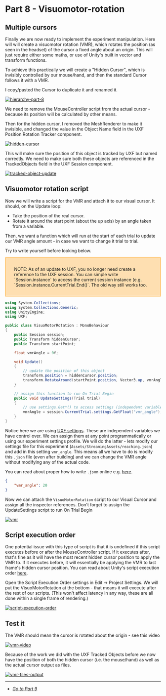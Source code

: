 # Part 8 - Visuomotor-rotation

## Multiple cursors

Finally we are now ready to implement the experiment manipulation. Here will will create a visuomotor rotation (VMR), which rotates the position (as seen in the headset) of the cursor a fixed angle about an origin. This will just require either some maths, or use of Unity's built in vector and transform functions.

To achieve this practically we will create a "Hidden Cursor", which is invisibly controlled by our mouse/hand, and then the standard Cursor follows it with a VMR.

I copy/pasted the Cursor to duplicate it and renamed it.

[![hierarchy-part-8](/uxf-tutorial/images/hierarchy-part-8.png)](/uxf-tutorial/images/hierarchy-part-8.png)

We need to remove the MouseController script from the actual cursor - because its position will be calculated by other means.

Then for the hidden cursor, I removed the MeshRenderer to make it invisible, and changed the value in the Object Name field in the UXF Position Rotation Tracker component.

[![hidden-cursor](/uxf-tutorial/images/hidden-cursor.png)](/uxf-tutorial/images/hidden-cursor.png)

This will make sure the position of this object is tracked by UXF but named correctly. We need to make sure both these objects are referenced in the TrackedObjects field in the UXF Session component.

[![tracked-object-update](/uxf-tutorial/images/tracked-object-update.png)](/uxf-tutorial/images/tracked-object-update.png)


## Visuomotor rotation script

Now we will write a script for the VMR and attach it to our visual cursor. It should, on the Update loop:

* Take the position of the real cursor.
* Rotate it around the start point (about the up axis) by an angle taken from a variable.

Then, we want a function which will run at the start of each trial to update our VMR angle amount - in case we want to change it trial to trial.

Try to write yourself before looking below.

<div style="border:1px solid #ff9a00;background-color:rgba(255, 154, 0, 0.3);padding:2em;">
NOTE: As of an update to UXF, you no longer need create a reference to the UXF session. You can simple write `Session.instance` to access the current session instance (e.g. `Session.instance.CurrentTrial.End()`. The old way still works too.
</div>

```cs
using System.Collections;
using System.Collections.Generic;
using UnityEngine;
using UXF;

public class VisuoMotorRotation : MonoBehaviour
{
    public Session session;
    public Transform hiddenCursor;
    public Transform startPoint;

    float vmrAngle = 0f;

    void Update()
    {
        // update the position of this object
        transform.position = hiddenCursor.position;
        transform.RotateAround(startPoint.position, Vector3.up, vmrAngle);
    }

    // assign this function to run On Trial Begin
    public void UpdateSettings(Trial trial)
    {
        // use settings.Get*() to access settings (independent variables)
        vmrAngle = session.CurrentTrial.settings.GetFloat("vmr_angle");
    }
}
```

Notice here we are using [UXF settings](https://github.com/immersivecognition/unity-experiment-framework/wiki/Settings-system). These are independent variables we have control over. We can assign them at any point programmatically or using our experiment settings profile. We will do the latter - lets modify our settings file for this experiment (`Assets/StreamingAssets/reaching.json`) and add in this setting `vmr_angle`. This means all we have to do is modify this `.json` file (even after building) and we can change the VMR angle without modifying any of the actual code.

You can read about proper how to write `.json` online e.g. [here](https://www.tutorialspoint.com/json/json_syntax.htm).

```json
{
    "vmr_angle": 20
}
```

Now we can attach the `VisuoMotorRotation` script to our Visual Cursor and assign all the inspector references. Don't forget to assign the UpdateSettings script to run On Trial Begin

[![vmr](/uxf-tutorial/images/vmr.png)](/uxf-tutorial/images/vmr.png)

## Script execution order

One potential issue with this type of script is that it is undefined if this script executes before or after the MouseController script. If it executes after, that's fine as it will have the most recent hidden cursor position to apply the VMR to. If it executes before, it will essentially be applying the VMR to last frame's hidden cursor position. You can read about Unity's script execution order [here](https://docs.unity3d.com/Manual//class-MonoManager.html). 

Open the Script Execution Order settings in Edit -> Project Settings. We will put the VisuoMotorRotation at the bottom - that means it will execute after the rest of our scripts. (This won't affect latency in any way, these are all done within a single frame of rendering.)

[![script-execution-order](/uxf-tutorial/images/script-execution-order.png)](/uxf-tutorial/images/script-execution-order.png)

## Test it

The VMR should mean the cursor is rotated about the origin - see this video 

[![vmr-video](/uxf-tutorial/images/vmr-video.gif)](/uxf-tutorial/images/vmr-video.gif)


Because of the work we did with the UXF Tracked Objects before we now have the position of both the hidden cursor (i.e. the mouse/hand) as well as the actual cursor output as files.

[![vmr-files-output](/uxf-tutorial/images/vmr-files-output.png)](/uxf-tutorial/images/vmr-files-output.png)

---

* [*Go to Part 9*](/uxf-tutorial/part-9)
